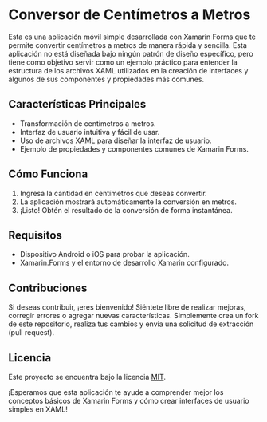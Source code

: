 # Conversor de Centímetros a Metros

Esta es una aplicación móvil simple desarrollada con Xamarin Forms que te permite convertir centímetros a metros de manera rápida y sencilla. Esta aplicación no está diseñada bajo ningún patrón de diseño específico, pero tiene como objetivo servir como un ejemplo práctico para entender la estructura de los archivos XAML utilizados en la creación de interfaces y algunos de sus componentes y propiedades más comunes.

## Características Principales

- Transformación de centímetros a metros.
- Interfaz de usuario intuitiva y fácil de usar.
- Uso de archivos XAML para diseñar la interfaz de usuario.
- Ejemplo de propiedades y componentes comunes de Xamarin Forms.


## Cómo Funciona

1. Ingresa la cantidad en centímetros que deseas convertir.
2. La aplicación mostrará automáticamente la conversión en metros.
3. ¡Listo! Obtén el resultado de la conversión de forma instantánea.

## Requisitos

- Dispositivo Android o iOS para probar la aplicación.
- Xamarin.Forms y el entorno de desarrollo Xamarin configurado.

## Contribuciones

Si deseas contribuir, ¡eres bienvenido! Siéntete libre de realizar mejoras, corregir errores o agregar nuevas características. Simplemente crea un fork de este repositorio, realiza tus cambios y envía una solicitud de extracción (pull request).

## Licencia

Este proyecto se encuentra bajo la licencia [MIT](LICENSE.md).

¡Esperamos que esta aplicación te ayude a comprender mejor los conceptos básicos de Xamarin Forms y cómo crear interfaces de usuario simples en XAML!
